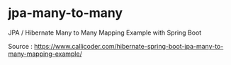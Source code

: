 # jpa-many-to-many
JPA / Hibernate Many to Many Mapping Example with Spring Boot

Source : https://www.callicoder.com/hibernate-spring-boot-jpa-many-to-many-mapping-example/
